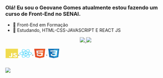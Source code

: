 ### Olá! Eu sou o Geovane Gomes atualmente estou fazendo um curso de Front-End no SENAI.

- 🔭 Front-End em Formação
- 🌱 Estudando, HTML-CSS-JAVASCRIPT E REACT JS

<div align="center">
  <a href="https://github.com/geovanegomes">
  <img height="150em" src="https://github-readme-stats.vercel.app/api?username=geovanegomes&show_icons=true&theme=dracula&include_all_commits=true&count_private=true"/>
  <img height="150em" src="https://github-readme-stats.vercel.app/api/top-langs/?username=geovanegomes&layout=compact&langs_count=7&theme=dracula"/>
</div>

<div style="display: inline_block"><br>
  <img align="center" alt="Geovane-Js" height="30" width="40" src="https://raw.githubusercontent.com/devicons/devicon/master/icons/javascript/javascript-plain.svg">
   <img align="center" alt="Geovane-React" height="30" width="40" src="https://raw.githubusercontent.com/devicons/devicon/master/icons/react/react-original.svg">
  <img align="center" alt="Geovane-HTML" height="30" width="40" src="https://raw.githubusercontent.com/devicons/devicon/master/icons/html5/html5-original.svg">
  <img align="center" alt="Geovane-CSS" height="30" width="40" src="https://raw.githubusercontent.com/devicons/devicon/master/icons/css3/css3-original.svg">
 
</div>
  
  ##
  
  <div>
    <a href="https://www.linkedin.com/in/geovane-gomes-407658a8/" target="_blank"><img src="https://img.shields.io/badge/-LinkedIn-%230077B5?style=for-the-badge&logo=linkedin&logoColor=white" target="_blank"></a>
  </div>
